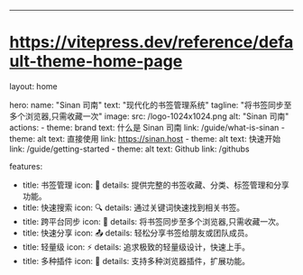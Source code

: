---
# https://vitepress.dev/reference/default-theme-home-page
layout: home

hero:
  name: "Sinan 司南"
  text: "现代化的书签管理系统"
  tagline: "将书签同步至多个浏览器,只需收藏一次"
  image:
    src: /logo-1024x1024.png
    alt: "Sinan 司南"
  actions:
    - theme: brand
      text: 什么是 Sinan 司南
      link: /guide/what-is-sinan
    - theme: alt
      text: 直接使用
      link: https://sinan.host
    - theme: alt
      text: 快速开始
      link: /guide/getting-started
    - theme: alt
      text: Github
      link: /githubs

features:
  - title: 书签管理
    icon: 🔖
    details: 提供完整的书签收藏、分类、标签管理和分享功能。
  - title: 快速搜索
    icon: 🔍
    details: 通过关键词快速找到相关书签。
  - title: 跨平台同步
    icon: 🔄
    details: 将书签同步至多个浏览器,只需收藏一次。
  - title: 快速分享
    icon: 📤
    details: 轻松分享书签给朋友或团队成员。
  - title: 轻量级
    icon: ⚡
    details: 追求极致的轻量级设计，快速上手。
  - title: 多种插件
    icon: 🔌
    details: 支持多种浏览器插件，扩展功能。
